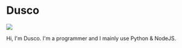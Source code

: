 <h1>Dusco</h1>

![](https://komarev.com/ghpvc/?username=Dusco&color=eb3102) 

<p>Hi, I'm Dusco. I'm a programmer and I mainly use Python & NodeJS.</p>

